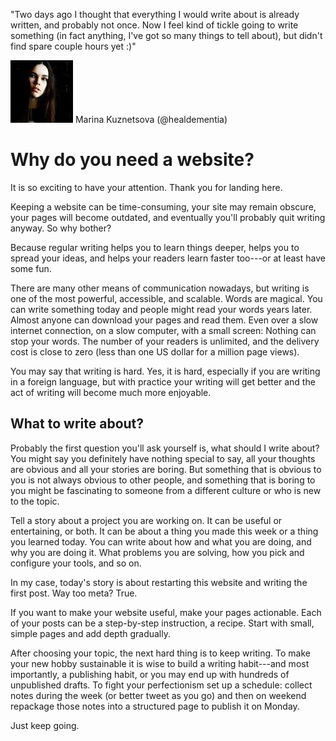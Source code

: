 "Two days ago I thought that everything I would write about is already
written, and probably not once. Now I feel kind of tickle going to write
something (in fact anything, I've got so many things to tell about), but
didn't find spare couple hours yet :)"
<div class="quote"><a href="https://mobile.twitter.com/healdementia/status/987440001142095873">
<img src="/avatars/healdementia.jpeg" class="quote__avatar" title="21 April 2018" alt="Marina Kuznetsova (@healdementia)"></a>
<span class="quote__name">Marina Kuznetsova (@healdementia)</span></div>

# Why do you need a&nbsp;website?

It is so exciting to have your attention. Thank you for landing here.

Keeping a website can be time-consuming, your site may remain obscure,
your pages will become outdated, and eventually you'll probably quit
writing anyway. So why bother?

Because regular writing helps you to learn things deeper, helps you to
spread your ideas, and helps your readers learn faster too---or at least
have some fun.

There are many other means of communication nowadays, but writing is one
of the most powerful, accessible, and scalable. Words are magical. You can
write something today and people might read your words years later. Almost
anyone can download your pages and read them. Even over a slow internet
connection, on a slow computer, with a small screen: Nothing can stop your
words. The number of your readers is unlimited, and the delivery cost is
close to zero (less than one US dollar for a million page views).

You may say that writing is hard. Yes, it is hard, especially if you are
writing in a foreign language, but with practice your writing will get
better and the act of writing will become much more enjoyable.

## What to write about?

Probably the first question you'll ask yourself is, what should I write
about? You might say you definitely have nothing special to say, all your
thoughts are obvious and all your stories are boring. But something that
is obvious to you is not always obvious to other people, and something
that is boring to you might be fascinating to someone from a different
culture or who is new to the topic.

Tell a story about a project you are working on. It can be useful or
entertaining, or both. It can be about a thing you made this week or a
thing you learned today. You can write about how and what you are doing,
and why you are doing it. What problems you are solving, how you pick and
configure your tools, and so on.

In my case, today's story is about restarting this website and writing the
first post. Way too meta? True.

If you want to make your website useful, make your pages actionable. Each
of your posts can be a step-by-step instruction, a recipe. Start with
small, simple pages and add depth gradually.

After choosing your topic, the next hard thing is to keep writing. To make
your new hobby sustainable it is wise to build a writing habit---and most
importantly, a publishing habit, or you may end up with hundreds of
unpublished drafts. To fight your perfectionism set up a schedule: collect
notes during the week (or better tweet as you go) and then on weekend
repackage those notes into a structured page to publish it on Monday.

Just keep going.
